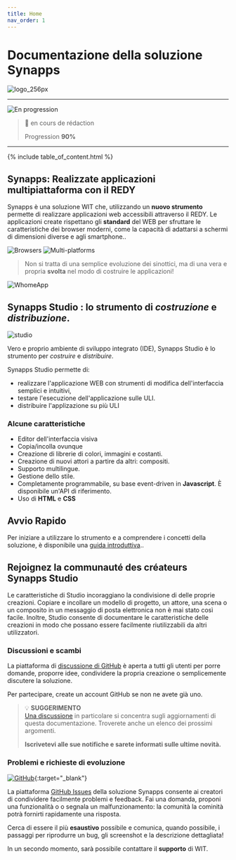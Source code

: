 ```yaml
---
title: Home
nav_order: 1
---
```


Documentazione della soluzione Synapps
====================================

![logo_256px](assets/logo_256px.png)

------


![En progression](assets/under-progress.gif)

> 🚧 en cours de rédaction
>
> Progression **90%**

------

{% include table_of_content.html %}

## **Synapps**: Realizzate applicazioni multipiattaforma con il **REDY**

Synapps è una soluzione WIT che, utilizzando un **nuovo strumento** permette di realizzare applicazioni web accessibili attraverso il REDY. Le applicazioni create rispettano gli **standard** del WEB per sfruttare le caratteristiche dei browser moderni, come la capacità di adattarsi a schermi di dimensioni diverse e agli smartphone..


![Browsers](assets/browsers.png)
![Multi-platforms](assets/multi-platforms.png)

> Non si tratta di una semplice evoluzione dei sinottici, ma di una vera e propria **svolta** nel modo di costruire le applicazioni!

![WhomeApp](assets/WHomeApp.gif)

## Synapps Studio : lo strumento di *costruzione* e *distribuzione*.

![studio](assets/studio-001.png)

Vero e proprio ambiente di sviluppo integrato (IDE), Synapps Studio è lo strumento per *costruire* e *distribuire*.

Synapps Studio permette  di:
 - realizzare l'applicazione WEB con strumenti di modifica dell'interfaccia semplici e intuitivi,
 - testare l'esecuzione dell'applicazione sulle ULI.
 - distribuire l'applizazione su più ULI


### Alcune caratteristiche
  - Editor dell'interfaccia visiva
  - Copia/incolla ovunque
  - Creazione di librerie di colori, immagini e costanti.
  - Creazione di nuovi attori a partire da altri: compositi.
  - Supporto multilingue.
  - Gestione dello stile.
  - Completamente programmabile, su base event-driven in **Javascript**. È disponibile un'API di riferimento.
  - Uso di **HTML** e **CSS**


## Avvio Rapido

Per iniziare a utilizzare lo strumento e a comprendere i concetti della soluzione, è disponibile una [guida introduttiva](./quick-start)..

## Rejoignez la communauté des créateurs Synapps Studio

Le caratteristiche di Studio incoraggiano la condivisione di
delle proprie creazioni. 
Copiare e incollare un modello di progetto, 
un attore, una scena o un composito in un messaggio
di posta elettronica non è mai stato così facile.
Inoltre, Studio consente di documentare 
le caratteristiche delle creazioni in modo che possano essere facilmente
riutilizzabili da altri utilizzatori.


### Discussioni e scambi

La piattaforma di [discussione di GitHub](https://github.com/witsa/synapps/discussions) è aperta a tutti gli utenti per porre domande, proporre idee, condividere la propria creazione o semplicemente discutere la soluzione.

Per partecipare, create un account GitHub se non ne avete già uno.

> 💡 **SUGGERIMENTO**<br> [Una discussione](https://github.com/witsa/synapps/discussions) in particolare si concentra sugli aggiornamenti di questa documentazione. Troverete anche un elenco dei prossimi argomenti.
>
> **Iscrivetevi alle sue notifiche e sarete informati sulle ultime novità.**


### Problemi e richieste di evoluzione

[![GitHub](assets/github.png)](https://github.com/witsa/synapps/issues){:target="_blank"}

La piattaforma [GitHub Issues](https://github.com/witsa/synapps/issues) della soluzione Synapps 
consente ai creatori di condividere facilmente problemi e feedback.
Fai una domanda, proponi una funzionalità o
o segnala un malfunzionamento: la comunità
la cominità potrà fornirti rapidamente una risposta.

Cerca di essere il più **esaustivo** possibile e comunica, quando possibile, i passaggi per riprodurre un bug, gli screenshot e la descrizione dettagliata!

In un secondo momento, sarà possibile contattare il **supporto** di WIT.
